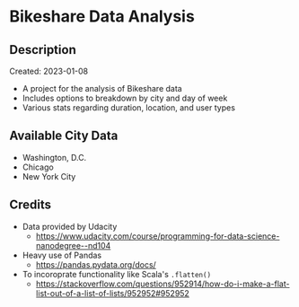 # Bikeshare Data Analysis
## Description
Created: 2023-01-08
- A project for the analysis of Bikeshare data
- Includes options to breakdown by city and day of week
- Various stats regarding duration, location, and user types

## Available City Data
- Washington, D.C.
- Chicago
- New York City

## Credits
- Data provided by Udacity
  - https://www.udacity.com/course/programming-for-data-science-nanodegree--nd104
- Heavy use of Pandas
  - https://pandas.pydata.org/docs/
- To incoroprate functionality like Scala's `.flatten()`
  - https://stackoverflow.com/questions/952914/how-do-i-make-a-flat-list-out-of-a-list-of-lists/952952#952952
